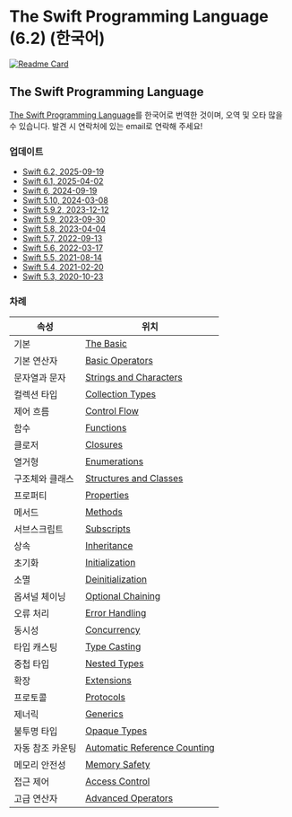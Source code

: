 # The Swift Programming Language (6.2) (한국어)

[![Readme Card](https://github-readme-stats.vercel.app/api/pin/?username=bbiguduk\&repo=Swift\_language\_guide\_kr\&theme=midnight-purple)](https://github.com/anuraghazra/github-readme-stats)

## The Swift Programming Language

[The Swift Programming Language](https://docs.swift.org/swift-book/documentation/the-swift-programming-language)를 한국어로 번역한 것이며, 오역 및 오타 많을 수 있습니다. 발견 시 연락처에 있는 email로 연락해 주세요!

### 업데이트

* [Swift 6.2, 2025-09-19](revision-history/document-revision-history.md#2025-09-19금)
* [Swift 6.1, 2025-04-02](revision-history/document-revision-history.md#2025-04-02수)
* [Swift 6, 2024-09-19](revision-history/document-revision-history.md#2024-09-19목)
* [Swift 5.10, 2024-03-08](revision-history/document-revision-history.md#2024-03-08금)
* [Swift 5.9.2, 2023-12-12](revision-history/document-revision-history.md#2023-12-12)
* [Swift 5.9, 2023-09-30](revision-history/document-revision-history.md#2023-09-30)
* [Swift 5.8, 2023-04-04](revision-history/document-revision-history.md#2023-04-04)
* [Swift 5.7, 2022-09-13](revision-history/document-revision-history.md#2022-09-13)
* [Swift 5.6, 2022-03-17](revision-history/document-revision-history.md#2022-03-17)
* [Swift 5.5, 2021-08-14](revision-history/document-revision-history.md#2021-08-14)
* [Swift 5.4, 2021-02-20](revision-history/document-revision-history.md#2021-02-20)
* [Swift 5.3, 2020-10-23](revision-history/document-revision-history.md#2020-10-23)

### 차례

| 속성        | 위치                                                                               |
| --------- | -------------------------------------------------------------------------------- |
| 기본        | [The Basic](language-guide-1/the-basics.md)                                      |
| 기본 연산자    | [Basic Operators](language-guide-1/basic-operators.md)                           |
| 문자열과 문자   | [Strings and Characters](language-guide-1/strings-and-characters.md)             |
| 컬렉션 타입    | [Collection Types](language-guide-1/collection-types.md)                         |
| 제어 흐름     | [Control Flow](language-guide-1/control-flow.md)                                 |
| 함수        | [Functions](language-guide-1/functions.md)                                       |
| 클로저       | [Closures](language-guide-1/closures.md)                                         |
| 열거형       | [Enumerations](language-guide-1/enumerations.md)                                 |
| 구조체와 클래스  | [Structures and Classes](language-guide-1/structures-and-classes.md)             |
| 프로퍼티      | [Properties](language-guide-1/properties.md)                                     |
| 메서드       | [Methods](language-guide-1/methods.md)                                           |
| 서브스크립트   | [Subscripts](language-guide-1/subscripts.md)                                     |
| 상속        | [Inheritance](language-guide-1/inheritance.md)                                   |
| 초기화       | [Initialization](language-guide-1/initialization.md)                             |
| 소멸    | [Deinitialization](language-guide-1/deinitialization.md)                         |
| 옵셔널 체이닝   | [Optional Chaining](language-guide-1/optional-chaining.md)                       |
| 오류 처리     | [Error Handling](language-guide-1/error-handling.md)                             |
| 동시성       | [Concurrency](language-guide-1/concurrency.md)                                   |
| 타입 캐스팅    | [Type Casting](language-guide-1/type-casting.md)                                 |
| 중첩 타입    | [Nested Types](language-guide-1/nested-types.md)                                 |
| 확장        | [Extensions](language-guide-1/extensions.md)                                     |
| 프로토콜      | [Protocols](language-guide-1/protocols.md)                                       |
| 제너릭       | [Generics](language-guide-1/generics.md)                                         |
| 불투명 타입   | [Opaque Types](language-guide-1/opaque-types.md)                                 |
| 자동 참조 카운팅 | [Automatic Reference Counting](language-guide-1/automatic-reference-counting.md) |
| 메모리 안전성   | [Memory Safety](language-guide-1/memory-safety.md)                               |
| 접근 제어     | [Access Control](language-guide-1/access-control.md)                             |
| 고급 연산자    | [Advanced Operators](language-guide-1/advanced-operators.md)                     |
